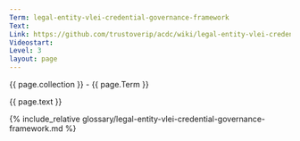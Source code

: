 ```yaml
---
Term: legal-entity-vlei-credential-governance-framework
Text: 
Link: https://github.com/trustoverip/acdc/wiki/legal-entity-vlei-credential-governance-framework
Videostart: 
Level: 3
layout: page
---
```


{{ page.collection }} - {{ page.Term }}

   {{ page.text }}

{% include_relative glossary/legal-entity-vlei-credential-governance-framework.md %}
